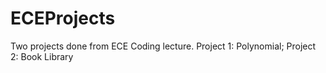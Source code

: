 # ECEProjects
Two projects done from ECE Coding lecture. Project 1: Polynomial; Project 2: Book Library
